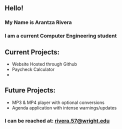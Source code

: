 ## Hello! 
### My Name is Arantza Rivera 
### **I am a current Computer Engineering student** 
## Current Projects:
- Website Hosted through Github
- Paycheck Calculator
- 
## Future Projects:
- MP3 & MP4 player with optional conversions
- Agenda application with intense warnings/updates

### I can be reached at: rivera.57@wright.edu
